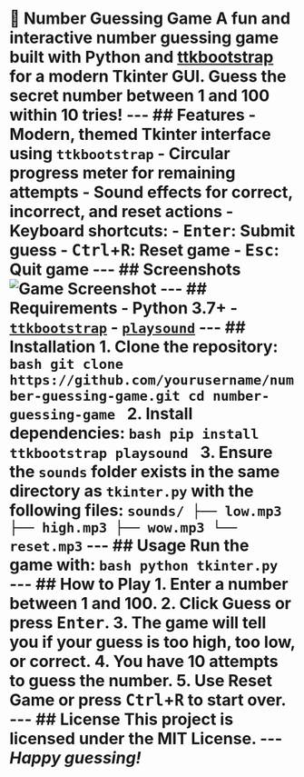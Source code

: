 # 🎯 Number Guessing Game A fun and interactive number guessing game built with Python and [ttkbootstrap](https://ttkbootstrap.readthedocs.io/) for a modern Tkinter GUI. Guess the secret number between 1 and 100 within 10 tries! --- ## Features - **Modern, themed Tkinter interface** using `ttkbootstrap` - **Circular progress meter** for remaining attempts - **Sound effects** for correct, incorrect, and reset actions - **Keyboard shortcuts:** - <kbd>Enter</kbd>: Submit guess - <kbd>Ctrl</kbd>+<kbd>R</kbd>: Reset game - <kbd>Esc</kbd>: Quit game --- ## Screenshots ![Game Screenshot](screenshot.png) --- ## Requirements - Python 3.7+ - [`ttkbootstrap`](https://pypi.org/project/ttkbootstrap/) - [`playsound`](https://pypi.org/project/playsound/) --- ## Installation 1. **Clone the repository:** ```bash git clone https://github.com/yourusername/number-guessing-game.git cd number-guessing-game ``` 2. **Install dependencies:** ```bash pip install ttkbootstrap playsound ``` 3. **Ensure the `sounds` folder exists** in the same directory as `tkinter.py` with the following files: ``` sounds/ ├── low.mp3 ├── high.mp3 ├── wow.mp3 └── reset.mp3 ``` --- ## Usage Run the game with: ```bash python tkinter.py ``` --- ## How to Play 1. Enter a number between 1 and 100. 2. Click **Guess** or press <kbd>Enter</kbd>. 3. The game will tell you if your guess is too high, too low, or correct. 4. You have 10 attempts to guess the number. 5. Use **Reset Game** or press <kbd>Ctrl</kbd>+<kbd>R</kbd> to start over. --- ## License This project is licensed under the MIT License. --- *Happy guessing!*
